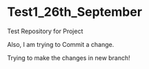 # Test1_26th_September
Test Repository for Project 

Also, I am trying to Commit a change.


Trying to make the changes in new branch!
